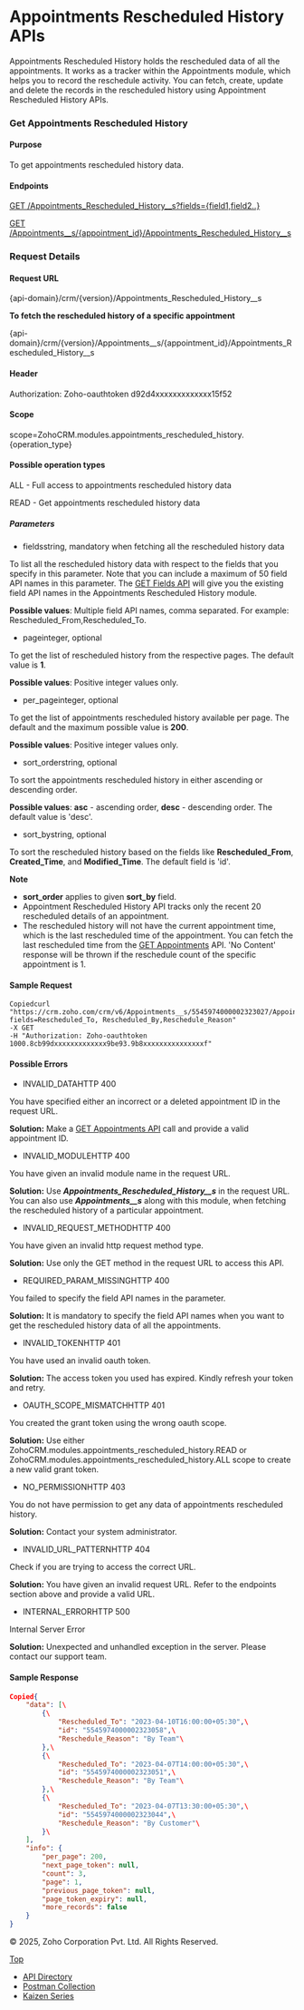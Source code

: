 
# Appointments Rescheduled History APIs

Appointments Rescheduled History holds the rescheduled data of all the appointments. It works as a tracker within the Appointments module, which helps you to record the reschedule activity. You can fetch, create, update and delete the records in the rescheduled history using Appointment Rescheduled History APIs.

### Get Appointments Rescheduled History

#### Purpose

To get appointments rescheduled history data.

#### Endpoints

[GET /Appointments\_Rescheduled\_History\_\_s?fields={field1,field2..}](https://www.zoho.com/crm/developer/docs/api/v7/get-appointments-rescheduled-history.html)

[GET /Appointments\_\_s/{appointment\_id}/Appointments\_Rescheduled\_History\_\_s](https://www.zoho.com/crm/developer/docs/api/v7/get-appointments-rescheduled-history.html)

### Request Details

#### Request URL

{api-domain}/crm/{version}/Appointments\_Rescheduled\_History\_\_s

**To fetch the rescheduled history of a specific appointment**

{api-domain}/crm/{version}/Appointments\_\_s/{appointment\_id}/Appointments\_Rescheduled\_History\_\_s

#### Header

Authorization: Zoho-oauthtoken d92d4xxxxxxxxxxxxx15f52

#### Scope

scope=ZohoCRM.modules.appointments\_rescheduled\_history.{operation\_type}

#### Possible operation types

ALL - Full access to appointments rescheduled history data

READ - Get appointments rescheduled history data

##### Parameters

- fieldsstring, mandatory when fetching all the rescheduled history data



To list all the rescheduled history data with respect to the fields that you specify in this parameter. Note that you can include a maximum of 50 field API names in this parameter. The [GET Fields API](https://www.zoho.com/crm/developer/docs/api/v7/field-meta.html) will give you the existing field API names in the Appointments Rescheduled History module.

**Possible values**: Multiple field API names, comma separated. For example: Rescheduled\_From,Rescheduled\_To.

- pageinteger, optional



To get the list of rescheduled history from the respective pages. The default value is **1**.

**Possible values**: Positive integer values only.

- per\_pageinteger, optional



To get the list of appointments rescheduled history available per page. The default and the maximum possible value is **200**.

**Possible values**: Positive integer values only.

- sort\_orderstring, optional



To sort the appointments rescheduled history in either ascending or descending order.

**Possible values**: **asc** \- ascending order, **desc** \- descending order. The default value is 'desc'.

- sort\_bystring, optional



To sort the rescheduled history based on the fields like **Rescheduled\_From**, **Created\_Time**, and **Modified\_Time**. The default field is 'id'.


**Note**

- **sort\_order** applies to given **sort\_by** field.
- Appointment Rescheduled History API tracks only the recent 20 rescheduled details of an appointment.
- The rescheduled history will not have the current appointment time, which is the last rescheduled time of the appointment. You can fetch the last rescheduled time from the [GET Appointments](https://www.zoho.com/crm/developer/docs/api/v7/get-appointments.html) API. 'No Content' response will be thrown if the reschedule count of the specific appointment is 1.

#### Sample Request

``` curl
Copiedcurl "https://crm.zoho.com/crm/v6/Appointments__s/5545974000002323027/Appointments_Rescheduled_History__s?fields=Rescheduled_To, Rescheduled_By,Reschedule_Reason"
-X GET
-H "Authorization: Zoho-oauthtoken 1000.8cb99dxxxxxxxxxxxxx9be93.9b8xxxxxxxxxxxxxxxf"
```

#### Possible Errors

- INVALID\_DATAHTTP 400



You have specified either an incorrect or a deleted appointment ID in the request URL.

**Solution:** Make a [GET Appointments API](https://www.zoho.com/crm/developer/docs/api/v7/get-appointments.html) call and provide a valid appointment ID.

- INVALID\_MODULEHTTP 400



You have given an invalid module name in the request URL.

**Solution:** Use _**Appointments\_Rescheduled\_History\_\_s**_ in the request URL. You can also use _**Appointments\_\_s**_ along with this module, when fetching the rescheduled history of a particular appointment.

- INVALID\_REQUEST\_METHODHTTP 400



You have given an invalid http request method type.

**Solution:** Use only the GET method in the request URL to access this API.

- REQUIRED\_PARAM\_MISSINGHTTP 400



You failed to specify the field API names in the parameter.

**Solution:** It is mandatory to specify the field API names when you want to get the rescheduled history data of all the appointments.

- INVALID\_TOKENHTTP 401



You have used an invalid oauth token.

**Solution:** The access token you used has expired. Kindly refresh your token and retry.

- OAUTH\_SCOPE\_MISMATCHHTTP 401



You created the grant token using the wrong oauth scope.

**Solution:** Use either ZohoCRM.modules.appointments\_rescheduled\_history.READ or ZohoCRM.modules.appointments\_rescheduled\_history.ALL scope to create a new valid grant token.

- NO\_PERMISSIONHTTP 403



You do not have permission to get any data of appointments rescheduled history.

**Solution:** Contact your system administrator.

- INVALID\_URL\_PATTERNHTTP 404



Check if you are trying to access the correct URL.

**Solution:** You have given an invalid request URL. Refer to the endpoints section above and provide a valid URL.

- INTERNAL\_ERRORHTTP 500



Internal Server Error

**Solution:** Unexpected and unhandled exception in the server. Please contact our support team.


#### Sample Response

``` json
Copied{
    "data": [\
        {\
            "Rescheduled_To": "2023-04-10T16:00:00+05:30",\
            "id": "5545974000002323058",\
            "Reschedule_Reason": "By Team"\
        },\
        {\
            "Rescheduled_To": "2023-04-07T14:00:00+05:30",\
            "id": "5545974000002323051",\
            "Reschedule_Reason": "By Team"\
        },\
        {\
            "Rescheduled_To": "2023-04-07T13:30:00+05:30",\
            "id": "5545974000002323044",\
            "Reschedule_Reason": "By Customer"\
        }\
    ],
    "info": {
        "per_page": 200,
        "next_page_token": null,
        "count": 3,
        "page": 1,
        "previous_page_token": null,
        "page_token_expiry": null,
        "more_records": false
    }
}

```

© 2025, Zoho Corporation Pvt. Ltd. All Rights Reserved.

[Top](https://www.zoho.com/crm/developer/docs/api/v7/get-appointments-rescheduled-history.html#top)

- [API Directory](https://www.zoho.com/crm/developer/docs/api-directory.html?source_from=qlink_)
- [Postman Collection](https://www.postman.com/zohocrmdevelopers/workspace/zoho-crm-developers/overview?source_from=qlink_)
- [Kaizen Series](https://www.zoho.com/crm/developer/docs/kaizen-series-directory.html?source_from=qlink_)